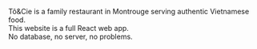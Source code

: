 Tô&Cie is a family restaurant in Montrouge serving authentic Vietnamese food.  
This website is a full React web app.  
No database, no server, no problems.
